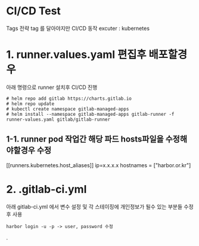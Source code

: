 # CI/CD Test

Tags 전략 tag 를 달아야지만 CI/CD 동작
excuter : kubernetes

# 1. runner.values.yaml 편집후 배포할경우
아래 명령으로 runner 설치후 CI/CD 진행 
```
# helm repo add gitlab https://charts.gitlab.io
# helm repo update
# kubectl create namespace gitlab-managed-apps
# helm install --namespace gitlab-managed-apps gitlab-runner -f runner-values.yaml gitlab/gitlab-runner 
```
## 1-1. runner pod 작업간 해당 파드 hosts파일을 수정해야할경우 수정
[[runners.kubernetes.host_aliases]]
ip=x.x.x.x
hostnames = ["harbor.or.kr"]


# 2. .gitlab-ci.yml

아래 gitlab-ci.yml 에서 변수 설정 및 각 스테이징에 개인정보가 될수 있는 부분들 수정후 사용
```
harbor login -u -p -> user, password 수정
```


.
	

